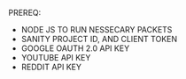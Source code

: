 PREREQ:
- NODE JS TO RUN NESSECARY PACKETS
- SANITY PROJECT ID, AND CLIENT TOKEN
- GOOGLE OAUTH 2.0 API KEY
- YOUTUBE API KEY
- REDDIT API KEY 